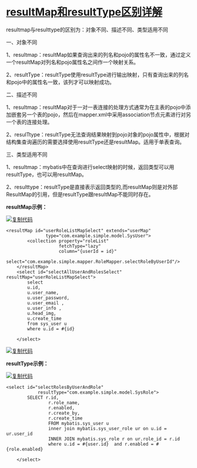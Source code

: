 # [resultMap和resultType区别详解](https://www.cnblogs.com/yeyuting/p/14182741.html)



resultmap与resulttype的区别为：对象不同、描述不同、类型适用不同

一、对象不同

1、resultmap：resultMap如果查询出来的列名和pojo的属性名不一致，通过定义一个resultMap对列名和pojo属性名之间作一个映射关系。

2、resultType：resultType使用resultType进行输出映射，只有查询出来的列名和pojo中的属性名一致，该列才可以映射成功。

二、描述不同

1、resultmap：resultMap对于一对一表连接的处理方式通常为在主表的pojo中添加嵌套另一个表的pojo，然后在mapper.xml中采用association节点元素进行对另一个表的连接处理。

2、resulTtype：resultType无法查询结果映射到pojo对象的pojo属性中，根据对结构集查询遍历的需要选择使用resultType还是resultMap。适用于单表查询。

三、类型适用不同

1、resultmap：mybatis中在查询进行select映射的时候，返回类型可以用resultType，也可以用resultMap。

2、resulttype：resultType是直接表示返回类型的,而resultMap则是对外部ResultMap的引用，但是resultType跟resultMap不能同时存在。

**resultMap示例：**

[![复制代码](https://common.cnblogs.com/images/copycode.gif)](javascript:void(0);)

```
<resultMap id="userRoleListMapSelect" extends="userMap"
               type="com.example.simple.model.SysUser">
        <collection property="roleList"
                    fetchType="lazy"
                    column="{userId = id}"
                    select="com.example.simple.mapper.RoleMapper.selectRoleByUserId"/>
    </resultMap>
    <select id="selectAllUserAndRolesSelect" resultMap="userRoleListMapSelect">
        select
        u.id,
        u.user_name,
        u.user_password,
        u.user_email ,
        u.user_info ,
        u.head_img,
        u.create_time
        from sys_user u
        where u.id = #{id}

    </select>
```

[![复制代码](https://common.cnblogs.com/images/copycode.gif)](javascript:void(0);)

**resultType示例：**

[![复制代码](https://common.cnblogs.com/images/copycode.gif)](javascript:void(0);)

```
<select id="selectRolesByUserAndRole"
            resultType="com.example.simple.model.SysRole">
        SELECT r.id,
                r.role_name,
                r.enabled,
                r.create_by,
                r.create_time
                FROM mybatis.sys_user u
                inner join mybatis.sys_user_role ur on u.id = ur.user_id
                INNER JOIN mybatis.sys_role r on ur.role_id = r.id
                where u.id = #{user.id}  and r.enabled = #{role.enabled}

    </select>
```